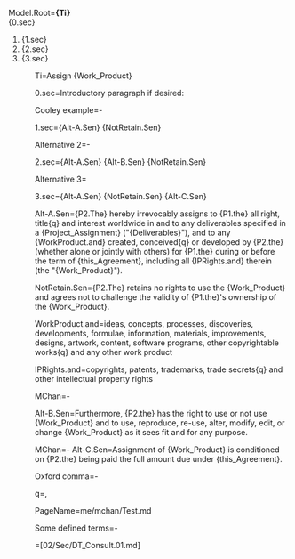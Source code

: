 Model.Root=<b>{Ti}</b><br>{0.sec}<ol><li>{1.sec}<li>{2.sec}<li>{3.sec}<ol>

Ti=Assign {Work_Product}

0.sec=Introductory paragraph if desired:

Cooley example=-

1.sec={Alt-A.Sen} {NotRetain.Sen}

Alternative 2=-

2.sec={Alt-A.Sen} {Alt-B.Sen} {NotRetain.Sen}

Alternative 3=

3.sec={Alt-A.Sen} {NotRetain.Sen} {Alt-C.Sen} 

Alt-A.Sen={P2.The} hereby irrevocably assigns to {P1.the} all right, title{q} and interest worldwide in and to any deliverables specified in a {Project_Assignment} ("{Deliverables}"), and to any {WorkProduct.and} created, conceived{q} or developed by {P2.the} (whether alone or jointly with others) for {P1.the} during or before the term of {this_Agreement}, including all {IPRights.and} therein (the "{Work_Product}").  

NotRetain.Sen={P2.The} retains no rights to use the {Work_Product} and agrees not to challenge the validity of {P1.the}'s ownership of the {Work_Product}. 

WorkProduct.and=ideas, concepts, processes, discoveries, developments, formulae, information, materials, improvements, designs, artwork, content, software programs, other copyrightable works{q} and any other work product
 
IPRights.and=copyrights, patents, trademarks, trade secrets{q} and other intellectual property rights

MChan=-

Alt-B.Sen=Furthermore, {P2.the} has the right to use or not use {Work_Product} and to use, reproduce, re-use, alter, modify, edit, or change {Work_Product} as it sees fit and for any purpose.

MChan=-
Alt-C.Sen=Assignment of {Work_Product} is conditioned on {P2.the} being paid the full amount due under {this_Agreement}.


Oxford comma=-

q=,

PageName=me/mchan/Test.md

Some defined terms=-

=[02/Sec/DT_Consult.01.md]
